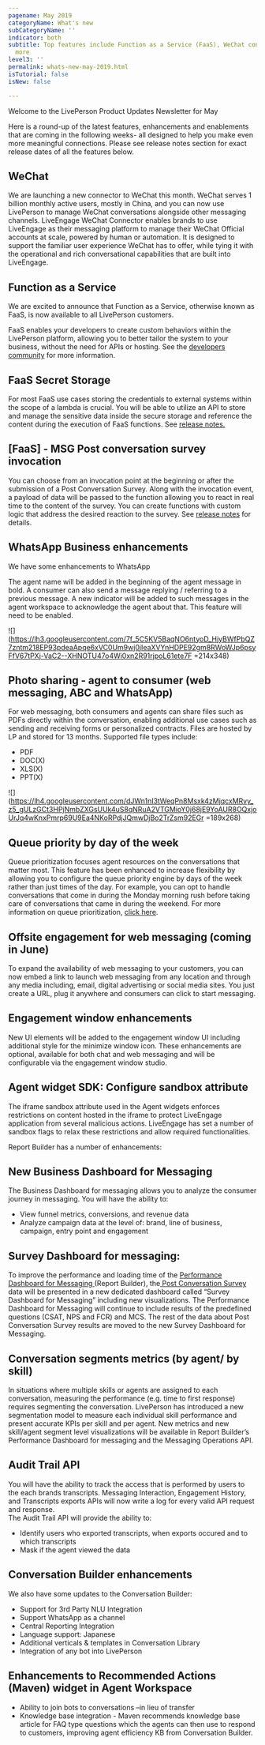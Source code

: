 ```yaml
---
pagename: May 2019
categoryName: What's new
subCategoryName: ''
indicator: both
subtitle: Top features include Function as a Service (FaaS), WeChat connector and
  more
level3: ''
permalink: whats-new-may-2019.html
isTutorial: false
isNew: false

---
```

Welcome to the LivePerson Product Updates Newsletter for May

Here is a round-up of the latest features, enhancements and enablements that are coming in the following weeks- all designed to help you make even more meaningful connections. Please see release notes section for exact release dates of all the features below.

## WeChat

We are launching a new connector to WeChat this month. WeChat serves 1 billion monthly active users, mostly in China, and you can now use LivePerson to manage WeChat conversations alongside other messaging channels. LiveEngage WeChat Connector enables brands to use LiveEngage as their messaging platform to manage their WeChat Official accounts at scale, powered by human or automation. It is designed to support the familiar user experience WeChat has to offer, while tying it with the operational and rich conversational capabilities that are built into LiveEngage.

## Function as a Service

We are excited to announce that Function as a Service, otherwise known as FaaS, is now available to all LivePerson customers.

FaaS enables your developers to create custom behaviors within the LivePerson platform, allowing you to better tailor the system to your business, without the need for APIs or hosting. See the [developers community](https://developers.liveperson.com/function-as-a-service-overview.html#function) for more information.

## FaaS Secret Storage

For most FaaS use cases storing the credentials to external systems within the scope of a lambda is crucial. You will be able to utilize an API to store and manage the sensitive data inside the secure storage and reference the content during the execution of FaaS functions. See [release notes.](https://knowledge.liveperson.com/release-notes-2019-may-week-of-may-6th.html)

## \[FaaS\] - MSG Post conversation survey invocation

You can choose from an invocation point at the beginning or after the submission of a Post Conversation Survey. Along with the invocation event, a payload of data will be passed to the function allowing you to react in real time to the content of the survey. You can create functions with custom logic that address the desired reaction to the survey. See [release notes](https://knowledge.liveperson.com/release-notes-2019-may-week-of-may-6th.html) for details.

## WhatsApp Business enhancements

We have some enhancements to WhatsApp

The agent name will be added in the beginning of the agent message in bold. A consumer can also send a message replying / referring to a previous message. A new indicator will be added to such messages in the agent workspace to acknowledge the agent about that. This feature will need to be enabled.

![](https://lh3.googleusercontent.com/7f_5C5KV5BaqNO6ntyoD_HjyBWfPbQZ7zntm218EP93pdeaApqe6xVC0Um9wj0jIeaXVYnHDPE92gm8RWoWJp6psyFfV67tPXj-VaC2--XHNOTU47o4Wi0xn2R91rjpoL61ete7F =214x348)

## Photo sharing - agent to consumer (web messaging, ABC and WhatsApp)

For web messaging, both consumers and agents can share files such as PDFs directly within the conversation, enabling additional use cases such as sending and receiving forms or personalized contracts. Files are hosted by LP and stored for 13 months. Supported file types include:

* PDF
* DOC(X)
* XLS(X)
* PPT(X)

![](https://lh4.googleusercontent.com/dJWn1nI3tWeqPn8Msxk4zMjqcxMRvy_z5_gULzGCt3HPjNmbZXGsUUk4uS8qNRuA2VTGMioY0j68jE9YoAUR8OQxjoUrJq4wKnxPmrp69U9Ea4NKoRPdjJQmwDjBo2TrZsm92EGr =189x268)

## Queue priority by day of the week

Queue prioritization focuses agent resources on the conversations that matter most. This feature has been enhanced to increase flexibility by allowing you to configure the queue priority engine by days of the week rather than just times of the day. For example, you can opt to handle conversations that come in during the Monday morning rush before taking care of conversations that came in during the weekend. For more information on queue prioritization, [click here](https://knowledge.liveperson.com/contact-center-management-messaging-operations-queue-management-queue-prioritization-overview.html).

## Offsite engagement for web messaging (coming in June)

To expand the availability of web messaging to your customers, you can now embed a link to launch web messaging from any location and through any media including, email, digital advertising or social media sites. You just create a URL, plug it anywhere and consumers can click to start messaging.

## Engagement window enhancements

New UI elements will be added to the engagement window UI including additional style for the minimize window icon. These enhancements are optional, available for both chat and web messaging and will be configurable via the engagement window studio.

## Agent widget SDK: Configure sandbox attribute

The iframe sandbox attribute used in the Agent widgets enforces restrictions on content hosted in the iframe to protect LiveEngage application from several malicious actions. LiveEngage has set a number of sandbox flags to relax these restrictions and allow required functionalities.

Report Builder has a number of enhancements:

## New Business Dashboard for Messaging

The Business Dashboard for messaging allows you to analyze the consumer journey in messaging. You will have the ability to:

* View funnel metrics, conversions, and revenue data
* Analyze campaign data at the level of: brand, line of business, campaign, entry point and engagement

## Survey Dashboard for messaging:

To improve the performance and loading time of the [Performance Dashboard for Messaging ](https://knowledge.liveperson.com/data-reporting-messaging-messaging-dashboards-messaging-performance-dashboard.html)(Report Builder), the[ Post Conversation Survey](https://knowledge.liveperson.com/ai-bots-automation-post-conversation-survey-bot.html) data will be presented in a new dedicated dashboard called “Survey Dashboard for Messaging” including new visualizations. The Performance Dashboard for Messaging will continue to include results of the predefined questions (CSAT, NPS and FCR) and MCS. The rest of the data about Post Conversation Survey results are moved to the new Survey Dashboard for Messaging.

## Conversation segments metrics (by agent/ by skill)

In situations where multiple skills or agents are assigned to each conversation, measuring the performance (e.g. time to first response) requires segmenting the conversation. LivePerson has introduced a new segmentation model to measure each individual skill performance and present accurate KPIs per skill and per agent. New metrics and new skill/agent segment level visualizations will be available in Report Builder’s Performance Dashboard for messaging and the Messaging Operations API.

## Audit Trail API

You will have the ability to track the access that is performed by users to the each brands transcripts. Messaging Interaction, Engagement History, and Transcripts exports APIs will now write a log for every valid API request and response.  
The Audit Trail API will provide the ability to:

* Identify users who exported transcripts, when exports occured and to which transcripts
* Mask if the agent viewed the data

## Conversation Builder enhancements

We also have some updates to the Conversation Builder:

* Support for 3rd Party NLU Integration
* Support WhatsApp as a channel
* Central Reporting Integration
* Language support: Japanese
* Additional verticals & templates in Conversation Library
* Integration of any bot into LivePerson

## Enhancements to Recommended Actions (Maven) widget in Agent Workspace

* Ability to join bots to conversations –in lieu of transfer
* Knowledge base integration - Maven recommends knowledge base article for FAQ type questions which the agents can then use to respond to customers, improving agent efficiency KB from Conversation Builder.